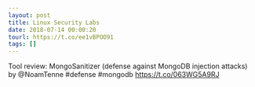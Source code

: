 ```yaml
---
layout: post
title: Linux Security Labs
date: 2018-07-14 00:00:20
tourl: https://t.co/ee1vBPOO91
tags: []
---
```

Tool review: MongoSanitizer (defense against MongoDB injection attacks) by @NoamTenne #defense #mongodb https://t.co/063WG5A9RJ